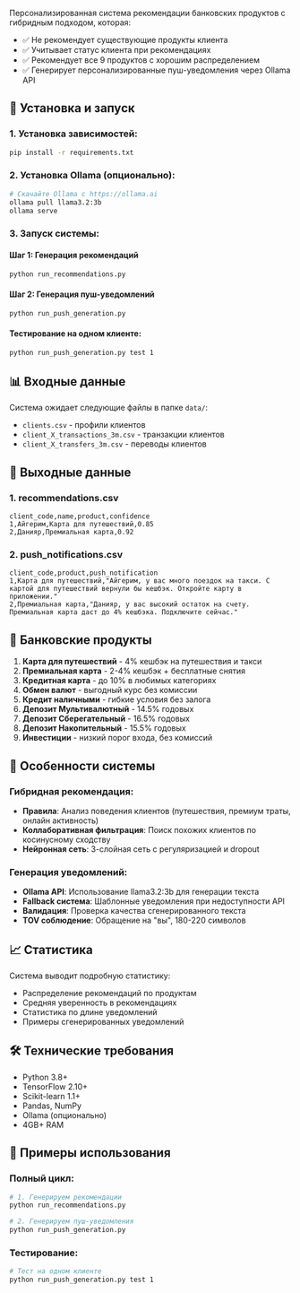 
Персонализированная система рекомендации банковских продуктов с гибридным подходом, которая:
- ✅ Не рекомендует существующие продукты клиента
- ✅ Учитывает статус клиента при рекомендациях  
- ✅ Рекомендует все 9 продуктов с хорошим распределением
- ✅ Генерирует персонализированные пуш-уведомления через Ollama API

## 🚀 Установка и запуск

### 1. Установка зависимостей:
```bash
pip install -r requirements.txt
```

### 2. Установка Ollama (опционально):
```bash
# Скачайте Ollama с https://ollama.ai
ollama pull llama3.2:3b
ollama serve
```

### 3. Запуск системы:

#### Шаг 1: Генерация рекомендаций
```bash
python run_recommendations.py
```

#### Шаг 2: Генерация пуш-уведомлений
```bash
python run_push_generation.py
```

#### Тестирование на одном клиенте:
```bash
python run_push_generation.py test 1
```

## 📊 Входные данные

Система ожидает следующие файлы в папке `data/`:
- `clients.csv` - профили клиентов
- `client_X_transactions_3m.csv` - транзакции клиентов
- `client_X_transfers_3m.csv` - переводы клиентов

## 📁 Выходные данные

### 1. recommendations.csv
```csv
client_code,name,product,confidence
1,Айгерим,Карта для путешествий,0.85
2,Данияр,Премиальная карта,0.92
```

### 2. push_notifications.csv
```csv
client_code,product,push_notification
1,Карта для путешествий,"Айгерим, у вас много поездок на такси. С картой для путешествий вернули бы кешбэк. Откройте карту в приложении."
2,Премиальная карта,"Данияр, у вас высокий остаток на счету. Премиальная карта даст до 4% кешбэка. Подключите сейчас."
```

## 🎯 Банковские продукты

1. **Карта для путешествий** - 4% кешбэк на путешествия и такси
2. **Премиальная карта** - 2-4% кешбэк + бесплатные снятия
3. **Кредитная карта** - до 10% в любимых категориях
4. **Обмен валют** - выгодный курс без комиссии
5. **Кредит наличными** - гибкие условия без залога
6. **Депозит Мультивалютный** - 14.5% годовых
7. **Депозит Сберегательный** - 16.5% годовых
8. **Депозит Накопительный** - 15.5% годовых
9. **Инвестиции** - низкий порог входа, без комиссий

## 🔧 Особенности системы

### Гибридная рекомендация:
- **Правила**: Анализ поведения клиентов (путешествия, премиум траты, онлайн активность)
- **Коллаборативная фильтрация**: Поиск похожих клиентов по косинусному сходству
- **Нейронная сеть**: 3-слойная сеть с регуляризацией и dropout

### Генерация уведомлений:
- **Ollama API**: Использование llama3.2:3b для генерации текста
- **Fallback система**: Шаблонные уведомления при недоступности API
- **Валидация**: Проверка качества сгенерированного текста
- **TOV соблюдение**: Обращение на "вы", 180-220 символов

## 📈 Статистика

Система выводит подробную статистику:
- Распределение рекомендаций по продуктам
- Средняя уверенность в рекомендациях
- Статистика по длине уведомлений
- Примеры сгенерированных уведомлений

## 🛠️ Технические требования

- Python 3.8+
- TensorFlow 2.10+
- Scikit-learn 1.1+
- Pandas, NumPy
- Ollama (опционально)
- 4GB+ RAM

## 📝 Примеры использования

### Полный цикл:
```bash
# 1. Генерируем рекомендации
python run_recommendations.py

# 2. Генерируем пуш-уведомления
python run_push_generation.py
```

### Тестирование:
```bash
# Тест на одном клиенте
python run_push_generation.py test 1
```

